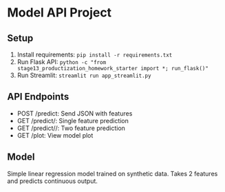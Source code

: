 # Model API Project

## Setup
1. Install requirements: `pip install -r requirements.txt`
2. Run Flask API: `python -c "from stage13_productization_homework_starter import *; run_flask()"`
3. Run Streamlit: `streamlit run app_streamlit.py`

## API Endpoints
- POST /predict: Send JSON with features
- GET /predict/<input1>: Single feature prediction
- GET /predict/<input1>/<input2>: Two feature prediction
- GET /plot: View model plot

## Model
Simple linear regression model trained on synthetic data.
Takes 2 features and predicts continuous output.

